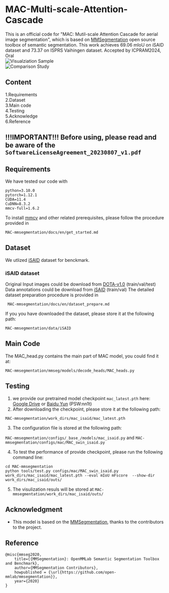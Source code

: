 # MAC-Multi-scale-Attention-Cascade
This is an official code for "MAC: Mutil-scale Attention Cascade for aerial image segmentation", which is based on [MMSegmentation](https://github.com/open-mmlab/mmsegmentation) open source toolbox of semantic segmentation. This work achieves 69.06 mIoU on iSAID dataset and 73.37 on ISPRS Vaihingen dataset. Accepted by ICPRAM2024, Oral  
![Visualziation Sample](https://github.com/EricBooob/Multi-scale-Attention-Cascade-for-Aerial-Image-Segmentation/blob/main/visualization%20compare.png)   
![Comparison Study](https://github.com/EricBooob/Multi-scale-Attention-Cascade-for-Aerial-Image-Segmentation/blob/main/comparison%20study%20on%20ISAID.png)  


## Content
1.Requirements      
2.Dataset  
3.Main code  
4.Testing      
5.Acknowledge  
6.Reference  

## !!!IMPORTANT!!! Before using, please read and be aware of the ```SoftwareLicenseAgreement_20230807_v1.pdf```   

## Requirements  
 
We have tested our code with 

```
python=3.10.0  
pytorch=1.12.1   
CUDA=11.4
CuDNN=8.3.2
mmcv-full=1.6.2
```   

To install [mmcv](https://github.com/open-mmlab/mmcv) and other related prerequisites, please follow the procedure provided in  

```MAC-mmsegmentation/docs/en/get_started.md```

## Dataset
We utlized [iSAID](https://captain-whu.github.io/iSAID/) dataset for benckmark.  

### iSAID dataset 
Original Input images could be download from [DOTA-v1.0](https://captain-whu.github.io/DOTA/dataset.html) (train/val/test)  
Data annotations could be download from [iSAID](https://captain-whu.github.io/iSAID/dataset.html) (train/val)
The detailed dataset preparation procedure is provided in  

``` MAC-mmsegmentation/docs/en/dataset_prepare.md``` 

If you you have downloaded the dataset, please store it at the following path:  

``` MAC-mmsegmentation/data/iSAID ```  

## Main Code
The MAC_head.py contains the main part of MAC model, you could find it at:  

``` MAC-mmsegmentation/mmseg/models/decode_heads/MAC_heads.py ```   


## Testing 
1. we provide our pretrained model checkpoint ``` mac_latest.pth ```   here:  
[Google Drive](https://drive.google.com/file/d/1mIoe6xK50T65qWHZMd4_Yrvy7rf2itIi/view?usp=sharing) or [Baidu Yun](https://pan.baidu.com/s/1yi6tJWVgKfI1hKyiVYoGRA) (PSW:nn1t)  
3. After downloading the checkpoint, please store it at the following path:

``` MAC-mmsegmentation/work_dirs/mac_isaid/mac_latest.pth ```   

3. The configuration file is stored at the following path:  

``` MAC-mmsegmentation/configs/_base_/models/mac_isaid.py ``` and  ``` MAC-mmsegmentation/configs/mac/MAC_swin_isaid.py ```   

4. To test the performance of provide checkpoint, please run the following command line:  

```
cd MAC-mmsegmentation
python tools/test.py configs/mac/MAC_swin_isaid.py work_dirs/mac_isaid/mac_latest.pth --eval mIoU mFscore  --show-dir work_dirs/mac_isaid/outs/
```

5. The visulization resuls will be stored at ``` MAC-mmsegmentation/work_dirs/mac_isaid/outs/ ```


## Acknowledgment
* This model is based on the [MMSegmentation](https://github.com/open-mmlab/mmsegmentation), thanks to the contributors to the project.  

## Reference    

```
@misc{mmseg2020,
    title={{MMSegmentation}: OpenMMLab Semantic Segmentation Toolbox and Benchmark},
    author={MMSegmentation Contributors},
    howpublished = {\url{https://github.com/open-mmlab/mmsegmentation}},
    year={2020}
}
